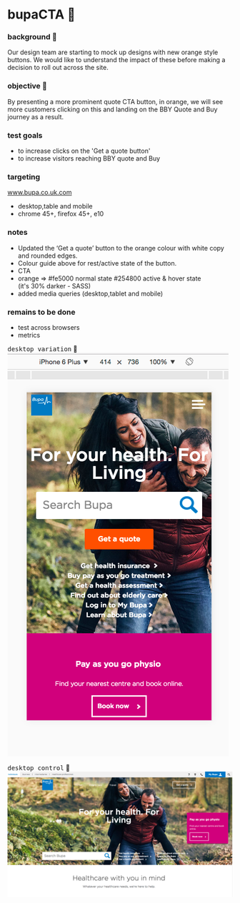 # bupaCTA  :rocket:

### background  :bell:
Our design team are starting to mock up designs with new orange style buttons. We would like to understand the impact of these before making a decision to roll out across the site.


### objective :book:
By presenting a more prominent quote CTA button, in orange, we will see more customers clicking on this and landing on the BBY Quote and Buy journey as a result.

### test goals
- to increase clicks on the 'Get a quote button'
- to increase visitors reaching BBY quote and Buy

### targeting
www.bupa.co.uk.com

- desktop,table and mobile  
- chrome 45+, firefox 45+, e10



### notes
- Updated the ‘Get a quote’ button to the orange colour with white copy and rounded edges.     
- Colour guide above for rest/active state of the button.
- CTA
- orange => #fe5000    normal state
  #254800	 active & hover state  
  (it's 30% darker - SASS)
- added media queries (desktop,tablet and mobile)



### remains to be done
- test across browsers
- metrics 
 


<kbd>desktop variation</kbd> :rocket:        
![](images/bupaCTAvar.png)




<kbd>desktop control</kbd> :rocket:        
![](/images/bupaCTAcontrol.png) 




